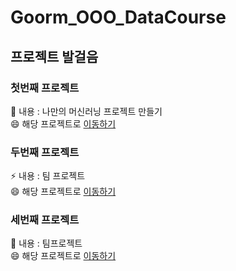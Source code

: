 
# Goorm_OOO_DataCourse

## 프로젝트 발걸음 

### 첫번째 프로젝트 
🌱 내용 : 나만의 머신러닝 프로젝트 만들기 <br>
😄 해당 프로젝트로 [이동하기](https://github.com/LDJWJ/Goorm_OOO_DataCourse/tree/main/01_Project_First) 

### 두번째 프로젝트 
⚡ 내용 : 팀 프로젝트 <br>
😄 해당 프로젝트로 [이동하기](https://github.com/LDJWJ/Goorm_OOO_DataCourse/tree/main/02_Project_Second)  

### 세번째 프로젝트
🔭 내용 : 팀프로젝트  <br>
😄 해당 프로젝트로 [이동하기](https://github.com/LDJWJ/Goorm_OOO_DataCourse/tree/main/03_Project_Third)  


<!--
**LDJWJ/LDJWJ** is a ✨ _special_ ✨ repository because its `README.md` (this file) appears on your GitHub profile.

Here are some ideas to get you started:

- 🔭 I’m currently working on ...
- 🌱 I’m currently learning ...
- 👯 I’m looking to collaborate on ...
- 🤔 I’m looking for help with ...
- 💬 Ask me about ...
- 📫 How to reach me: ...
- 😄 Pronouns: ...
- ⚡ Fun fact: ...
-->
